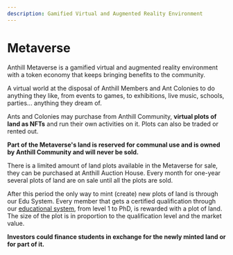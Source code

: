 ```yaml
---
description: Gamified Virtual and Augmented Reality Environment
---
```


# Metaverse

Anthill Metaverse is a gamified virtual and augmented reality environment with a token economy that keeps bringing benefits to the community.

A virtual world at the disposal of Anthill Members and Ant Colonies to do anything they like, from events to games, to exhibitions, live music, schools, parties... anything they dream of.&#x20;

Ants and Colonies may purchase from Anthill Community, **virtual plots of land as NFTs** and run their own activities on it. Plots can also be traded or rented out.

**Part of the Metaverse's land is reserved for communal use and is owned by Anthill Community and will never be sold.**&#x20;

There is a limited amount of land plots available in the Metaverse for sale, they can be purchased at Anthill Auction House. Every month for one-year several plots of land are on sale until all the plots are sold.&#x20;

After this period the only way to mint (create) new plots of land is through our Edu System. Every member that gets a certified qualification through our [educational system](education.md), from level 1 to PhD, is rewarded with a plot of land.\
The size of the plot is in proportion to the qualification level and the market value. &#x20;

**Investors could finance students in exchange for the newly minted land or for part of it.**
